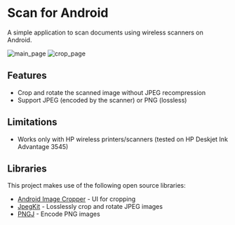 # Scan for Android
A simple application to scan documents using wireless scanners on Android.

![main_page](https://user-images.githubusercontent.com/25575/173224158-c7d8017e-cf0b-473d-b249-aa45e7501fc7.png)
![crop_page](https://user-images.githubusercontent.com/25575/173224156-af03d008-debe-4aac-b28a-e5dd4e9ccc80.png)

## Features
 - Crop and rotate the scanned image without JPEG recompression
 - Support JPEG (encoded by the scanner) or PNG (lossless)

## Limitations
 - Works only with HP wireless printers/scanners (tested on HP Deskjet Ink Advantage 3545)

## Libraries
This project makes use of the following open source libraries:
 - [Android Image Cropper](https://github.com/ArthurHub/Android-Image-Cropper) - UI for cropping
 - [JpegKit](https://github.com/CameraKit/jpegkit-android) - Losslessly crop and rotate JPEG images
 - [PNGJ](https://github.com/leonbloy/pngj) - Encode PNG images
